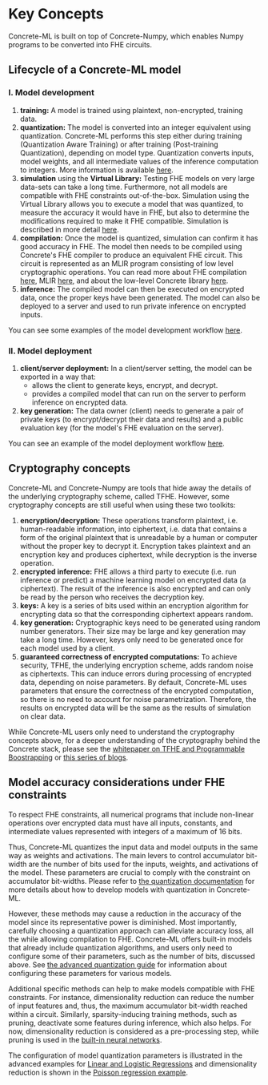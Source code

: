 # Key Concepts

Concrete-ML is built on top of Concrete-Numpy, which enables Numpy programs to be converted into FHE circuits.

## Lifecycle of a Concrete-ML model

### I. Model development

1. **training:** A model is trained using plaintext, non-encrypted, training data.
1. **quantization:** The model is converted into an integer equivalent using quantization. Concrete-ML performs this step either during training (Quantization Aware Training) or after training (Post-training Quantization), depending on model type. Quantization converts inputs, model weights, and all intermediate values of the inference computation to integers. More information is available [here](../advanced-topics/quantization.md).
1. **simulation** using the **Virtual Library:** Testing FHE models on very large data-sets can take a long time. Furthermore, not all models are compatible with FHE constraints out-of-the-box. Simulation using the Virtual Library allows you to execute a model that was quantized, to measure the accuracy it would have in FHE, but also to determine the modifications required to make it FHE compatible. Simulation is described in more detail [here](../advanced-topics/compilation.md).
1. **compilation:** Once the model is quantized, simulation can confirm it has good accuracy in FHE. The model then needs to be compiled using Concrete's FHE compiler to produce an equivalent FHE circuit. This circuit is represented as an MLIR program consisting of low level cryptographic operations. You can read more about FHE compilation [here](../advanced-topics/compilation.md), MLIR [here](https://mlir.llvm.org/), and about the low-level Concrete library [here](https://docs.zama.ai/concrete-core).
1. **inference:** The compiled model can then be executed on encrypted data, once the proper keys have been generated. The model can also be deployed to a server and used to run private inference on encrypted inputs.

You can see some examples of the model development workflow [here](../built-in-models/ml_examples.md).

### II. Model deployment

1. **client/server deployment:** In a client/server setting, the model can be exported in a way that:
   - allows the client to generate keys, encrypt, and decrypt.
   - provides a compiled model that can run on the server to perform inference on encrypted data.
1. **key generation:** The data owner (client) needs to generate a pair of private keys (to encrypt/decrypt their data and results) and a public evaluation key (for the model's FHE evaluation on the server).

You can see an example of the model deployment workflow [here](https://github.com/zama-ai/concrete-ml/blob/release/0.4.x/docs/advanced_examples/ClientServer.ipynb).

## Cryptography concepts

Concrete-ML and Concrete-Numpy are tools that hide away the details of the underlying cryptography scheme, called TFHE. However, some cryptography concepts are still useful when using these two toolkits:

1. **encryption/decryption:** These operations transform plaintext, i.e. human-readable information, into ciphertext, i.e. data that contains a form of the original plaintext that is unreadable by a human or computer without the proper key to decrypt it. Encryption takes plaintext and an encryption key and produces ciphertext, while decryption is the inverse operation.
1. **encrypted inference:** FHE allows a third party to execute (i.e. run inference or predict) a machine learning model on encrypted data (a ciphertext). The result of the inference is also encrypted and can only be read by the person who receives the decryption key.
1. **keys:** A key is a series of bits used within an encryption algorithm for encrypting data so that the corresponding ciphertext appears random.
1. **key generation:** Cryptographic keys need to be generated using random number generators. Their size may be large and key generation may take a long time. However, keys only need to be generated once for each model used by a client.
1. **guaranteed correctness of encrypted computations:** To achieve security, TFHE, the underlying encryption scheme, adds random noise as ciphertexts. This can induce errors during processing of encrypted data, depending on noise parameters. By default, Concrete-ML uses parameters that ensure the correctness of the encrypted computation, so there is no need to account for noise parametrization. Therefore, the results on encrypted data will be the same as the results of simulation on clear data.

While Concrete-ML users only need to understand the cryptography concepts above, for a deeper understanding of the cryptography behind the Concrete stack, please see the [whitepaper on TFHE and Programmable Boostrapping](https://whitepaper.zama.ai/) or [this series of blogs](https://www.zama.ai/post/tfhe-deep-dive-part-1).

## Model accuracy considerations under FHE constraints

To respect FHE constraints, all numerical programs that include non-linear operations over encrypted data must have all inputs, constants, and intermediate values represented with integers of a maximum of 16 bits.

Thus, Concrete-ML quantizes the input data and model outputs in the same way as weights and activations. The main levers to control accumulator bit-width are the number of bits used for the inputs, weights, and activations of the model. These parameters are crucial to comply with the constraint on accumulator bit-widths. Please refer to [the quantization documentation](../advanced-topics/quantization.md) for more details about how to develop models with quantization in Concrete-ML.

However, these methods may cause a reduction in the accuracy of the model since its representative power is diminished. Most importantly, carefully choosing a quantization approach can alleviate accuracy loss, all the while allowing compilation to FHE. Concrete-ML offers built-in models that already include quantization algorithms, and users only need to configure some of their parameters, such as the number of bits, discussed above. See [the advanced quantization guide](../advanced-topics/quantization.md#configuring-model-quantization-parameters) for information about configuring these parameters for various models.

Additional specific methods can help to make models compatible with FHE constraints. For instance, dimensionality reduction can reduce the number of input features and, thus, the maximum accumulator bit-width reached within a circuit. Similarly, sparsity-inducing training methods, such as pruning, deactivate some features during inference, which also helps. For now, dimensionality reduction is considered as a pre-processing step, while pruning is used in the [built-in neural networks](../built-in-models/neural-networks.md).

The configuration of model quantization parameters is illustrated in the advanced examples for [Linear and Logistic Regressions](../built-in-models/ml_examples.md) and dimensionality reduction is shown in the [Poisson regression example](https://github.com/zama-ai/concrete-ml/blob/release/0.3.x/docs/advanced_examples/PoissonRegression.ipynb).
